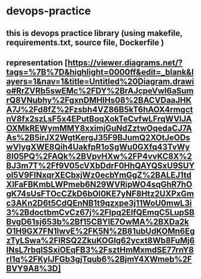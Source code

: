 # devops-practice
## this is devops practice library (using makefile, requirements.txt, source file, Dockerfile )
## representation [https://viewer.diagrams.net/?tags=%7B%7D&highlight=0000ff&edit=_blank&layers=1&nav=1&title=Untitled%20Diagram.drawio#RrZVRb5swEMc%2FDY%2BrAJcpeVwI6aSumrQ8VNubhy%2FgxnDMHIHs08%2BACVDaaJHKA7J%2Fd8fZ%2Fzsbh4VZ86B5kT6hAOX4rmgctnV8fx2szLsF5x4EPutBoqXokTeCvfwLFrqWVlJAOXMkREWymMMY8xximjGuNdZztwOqedaCJ7AAs%2B5irJX2WgtKergJ35F9BJumQ2XOtJeODswVlygXWE8Qih4UakfpR1oSgWu0GXfq43TvWy8I05PQ%2FAQk%2BVpvHXw%2FP4vvKC8X%2BJ3m7T%2Ff9V05cVXbDdrF0HhQAYQSxU9SUYoI5V9FINxqrXECbxjWz0ecbYmGgZ%2BALEJ1tdXlFaFBKmbLWPmeb6N29WVRipWO4sqGhR7hOgK74sUsFTOcCZkD6bOI0KE7yNF8Htz2UXPxGmc3AKn2D6t5CdQEnNB1t9qzxpe3j11WoU0mwL3i3%2BdoctbmCvCz67j%2FIpq2ElfQEmqC5LupSBBvgD61sj653b%2Bf15CBYlE7OwMA%2BXDa2kO1H9GX7FN1lwvE%2FK5N%2B81ubUdKOMn6EgzTyLSwa%2FlRSQ2ZkuKOGlg62ycxt8Wb8FuMj6INsL7rbqlSSxiOEqFB3%2FsztHmMxmdSE77rnY8rI1q%2FKyIJFGb3gjTqub6%2BjmY4XWmeb%2FBVY9A8%3D]